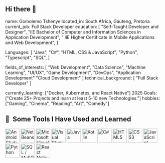 ## Hi there 👋

name: Gomolemo Tshenye
located_in: South Africa, Gauteng, Pretoria
current_job: Full Stack Developer
education:
  [
    "Self-Taught Developer and Designer",
    "IIE Bachelor of Computer and Information Sciences in Application Development",
    " IIE Higher Certificate in Mobile Applications and Web Development",
  ]

Languages:
  [
    "Java",
    "C#",
    "HTML, CSS & JavaScript",
    "Python",
    "Typescript",
    "SQL",
  ]

fields_of_interests:
  [
    "Web Development",
    "Data Science",
    "Machine Learning",
    "UI/UX",
    "Game Development",
    "DevOps",
    "Application Development"
    "Cloud Development"
  ]
technical_background:
  [
    "Full Stack Developer"
  ]
  
currently_learning: ["Docker, Kubernetes, and React Native"]
2025 Goals: ["Create 25+ Projects and learn at least 5-10 new Technologies."]
hobbies: ["Gaming", "Cinema", "Reading", "Art", "Comedy"]


<h2> 🚀 &nbsp;Some Tools I Have Used and Learned</h2>
<p align="left">

  <!-- IDEs and Tools -->
  <img src="https://cdn.jsdelivr.net/gh/devicons/devicon/icons/androidstudio/androidstudio-original.svg" alt="Android Studio" width="45" height="45"/>
  <img src="https://upload.wikimedia.org/wikipedia/commons/9/98/Apache_NetBeans_Logo.svg" alt="NetBeans" width="45" height="45"/>
  <img src="https://cdn.jsdelivr.net/gh/devicons/devicon/icons/visualstudio/visualstudio-plain.svg" alt="Microsoft Visual Studio" width="45" height="45"/>
  <img src="https://cdn.jsdelivr.net/gh/devicons/devicon/icons/vscode/vscode-original.svg" alt="Visual Studio Code" width="45" height="45"/>

  <!-- Languages -->
  <img src="https://cdn.jsdelivr.net/gh/devicons/devicon/icons/java/java-original.svg" alt="Java" width="45" height="45"/>
  <img src="https://cdn.jsdelivr.net/gh/devicons/devicon/icons/kotlin/kotlin-original.svg" alt="Kotlin" width="45" height="45"/>
  <img src="https://cdn.jsdelivr.net/gh/devicons/devicon/icons/csharp/csharp-original.svg" alt="C#" width="45" height="45"/>
  <img src="https://cdn.jsdelivr.net/gh/devicons/devicon/icons/html5/html5-original.svg" alt="HTML5" width="45" height="45"/>
  <img src="https://cdn.jsdelivr.net/gh/devicons/devicon/icons/css3/css3-original.svg" alt="CSS3" width="45" height="45"/>
  <img src="https://cdn.jsdelivr.net/gh/devicons/devicon/icons/javascript/javascript-original.svg" alt="JavaScript" width="45" height="45"/>
  <img src="https://cdn.jsdelivr.net/gh/devicons/devicon/icons/python/python-original.svg" alt="Python" width="45" height="45"/>
  <img src="https://cdn.jsdelivr.net/gh/devicons/devicon/icons/mysql/mysql-original.svg" alt="SQL / MySQL" width="45" height="45"/>
  <img src="https://cdn.jsdelivr.net/gh/devicons/devicon/icons/react/react-original.svg" alt="React Native" width="45" height="45"/>

</p>

